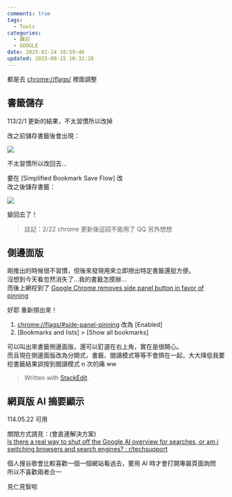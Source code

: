 ```yaml
---
comments: true
tags:
  - Tools
categories:
  - 雜記
  - GOOGLE
date: 2025-01-14 10:59:46
updated: 2025-08-15 10:32:28
---
```

都是去 [chrome://flags/](chrome://flags/) 裡面調整

<!-- more -->
## 書籤儲存

113/2/1 更新的結果，不太習慣所以改掉

改之前儲存書籤後會出現：

![](https://blogger.googleusercontent.com/img/a/AVvXsEiXAzjVCT7b9WV8KuqrTyRWjCRAm0JJW_TGzhhtOrgWgiDb_x57yZwgjP2fswvA4AE0Zj3sGqC3Z_jMwF-Ha0U_2hO06vEeTUKlwrhKJWhlfDeqRJZ6rVehz8NCUPHjjX1wkoYZLq0AOcUPtV-pc0ZTY12D3QL6Hvr_5N6FoendznzmMVjvCG2X6T3SfB8=w320)

  

不太習慣所以改回去...

要在 [Simplified Bookmark Save Flow] 改  
改之後儲存書籤：

![](https://blogger.googleusercontent.com/img/a/AVvXsEhVSs3LdW3v_OvEKSOG1jqhEWJOqh4GQwW6uxCinl5qOI2ehuymcxxt8WqlSEM5ArtNs5YCas1XFP5rkKH1dsfUGHVgNajnKzZ2iKrkHY9Lc2rFHAu__YGKy5FfmAcb5za-jowqWyNMl1xorVRX-qBzsGtOPAxGesnLtbQFJTb_HaldO76SvwEi-J0Ac9c=w320)

 變回去了！

> 註記：2/22 chrome 更新後這招不能用了 QQ 另外想想

## 側邊面版

剛推出的時候很不習慣，但後來發現用來立即撈出特定書籤還挺方便。  
沒想到今天看忽然消失了...我的書籤怎摸辦...  
而後上網挖到了 [Google Chrome removes side panel button in favor of pinning](https://9to5google.com/2024/04/12/chrome-side-panel-button/) 

好耶 重新撈出來！
1. [chrome://flags/#side-panel-pinning](chrome://flags/#side-panel-pinning) 改為 [Enabled]
2. [Bookmarks and lists] > [Show all bookmarks]

可以叫出來書籤側邊面版，還可以釘選在右上角，實在是很開心。  
而且現在側邊面版改為分開式，書籤、閱讀模式等等不會擠在一起，大大降低我要挖書籤結果誤按到閱讀模式 n 次的痛 ww


> Written with [StackEdit](https://stackedit.io/).



## 網頁版 AI 摘要顯示

114.05.22 可用

關閉方式請見：(會直連解決方案)  
[Is there a real way to shut off the Google AI overview for searches, or am i switching browsers and search engines? : r/techsupport](https://www.reddit.com/r/techsupport/comments/1h9jpqs/comment/m7j9n8m/?utm_source=share&utm_medium=web3x&utm_name=web3xcss&utm_term=1&utm_content=share_button)

個人搜谷歌會比較喜歡一個一個網站看過去，要用 AI 時才會打開專屬頁面詢問  
所以不喜歡兩者合一

見仁見智啦